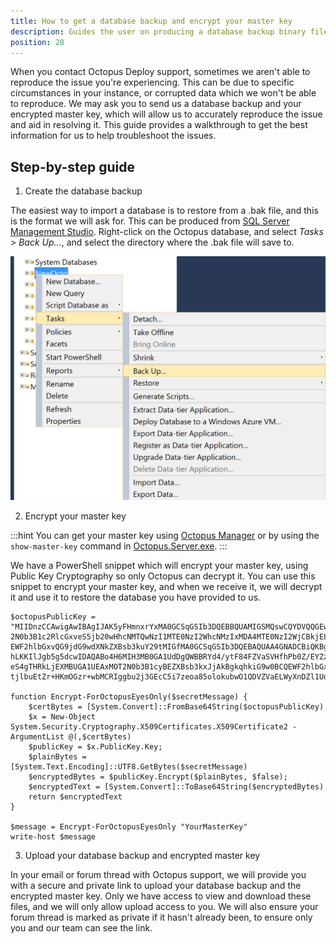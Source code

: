 ```yaml
---
title: How to get a database backup and encrypt your master key
description: Guides the user on producing a database backup binary file (.bak) and encrypt their master key to provide us with.
position: 28
---
```


When you contact Octopus Deploy support, sometimes we aren't able to reproduce the issue you're experiencing. This can be due to specific circumstances in your instance, or corrupted data which we won't be able to reproduce. We may ask you to send us a database backup and your encrypted master key, which will allow us to accurately reproduce the issue and aid in resolving it. This guide provides a walkthrough to get the best information for us to help troubleshoot the issues.

## Step-by-step guide

1. Create the database backup

The easiest way to import a database is to restore from a .bak file, and this is the format we will ask for. This can be produced from [SQL Server Management Studio](https://docs.microsoft.com/en-us/sql/relational-databases/backup-restore/create-a-full-database-backup-sql-server). Right-click on the Octopus database, and select *Tasks > Back Up...*, and select the directory where the .bak file will save to.

![Backup SQL database in SQL Server Management Studio](sql_server_management_studio_backup_db.png "width=500")

2. Encrypt your master key

:::hint
You can get your master key using [Octopus Manager](/docs/administration/security/data-encryption.md#Securityandencryption-YourMasterKey) or by using the `show-master-key` command in [Octopus.Server.exe](/docs/api-and-integration/octopus.server.exe-command-line/show-master-key.md).
:::

We have a PowerShell snippet which will encrypt your master key, using Public Key Cryptography so only Octopus can decrypt it. You can use this snippet to encrypt your master key, and when we receive it, we will decrypt it and use it to restore the database you have provided to us.

```
$octopusPublicKey = "MIIDnzCCAwigAwIBAgIJAK5yFHmnxrYxMA0GCSqGSIb3DQEBBQUAMIGSMQswCQYDVQQGEwJBVTEMMAoGA1UECBMDUUxEMREwDwYDVQQHEwhCcmlzYmFuZTEhMB8GA1UEChMYT2N0b3B1cyBEZXBsb3kgUHR5LiBMdGQuMRcwFQYDVQQDEw5PY3RvcHVzIERlcGxveTEmMCQGCSqGSIb3DQEJARYXaGVsbG9Ab
2N0b3B1c2RlcGxveS5jb20wHhcNMTQwNzI1MTE0NzI2WhcNMzIxMDA4MTE0NzI2WjCBkjELMAkGA1UEBhMCQVUxDDAKBgNVBAgTA1FMRDERMA8GA1UEBxMIQnJpc2JhbmUxITAfBgNVBAoTGE9jdG9wdXMgRGVwbG95IFB0eS4gTHRkLjEXMBUGA1UEAxMOT2N0b3B1cyBEZXBsb3kxJjAkBgkqhkiG9w0BCQ
EWF2hlbGxvQG9jdG9wdXNkZXBsb3kuY29tMIGfMA0GCSqGSIb3DQEBAQUAA4GNADCBiQKBgQDD532q7wcbDAE65sZn5kdWQEv+yFHTUn9wPXEfPztv1cc/xjLts6zuKcfcRVITyB+n02Rg/VAGpNdZeAIWTtptKLkcdttwf+xoySPF13jc7DSnYabGamRR/hqzn9QcLq87WHIQF8olecpokoTsdBfE6e3idR8
hLKKIlJgb5g5dcwIDAQABo4H6MIH3MB0GA1UdDgQWBBRYd4/ytF84FZVaSVHfhPb0Z/EYZzCBxwYDVR0jBIG/MIG8gBRYd4/ytF84FZVaSVHfhPb0Z/EYZ6GBmKSBlTCBkjELMAkGA1UEBhMCQVUxDDAKBgNVBAgTA1FMRDERMA8GA1UEBxMIQnJpc2JhbmUxITAfBgNVBAoTGE9jdG9wdXMgRGVwbG95IFB0
eS4gTHRkLjEXMBUGA1UEAxMOT2N0b3B1cyBEZXBsb3kxJjAkBgkqhkiG9w0BCQEWF2hlbGxvQG9jdG9wdXNkZXBsb3kuY29tggkArnIUeafGtjEwDAYDVR0TBAUwAwEB/zANBgkqhkiG9w0BAQUFAAOBgQAcEMAykQaazLd2ZewE7d+0PeIWv/YlZMIDeg5LF1/UtKMMCaaspN7rNA1lUPfjK/ofWh43s4R0J
tjlbuEtZr+HKmOGzr+wbMCRIggbu2j3GEcC5i7zeoa85olokubwO1QDVZVaELWyXnDZl1UoJ9VyGsV5pEAE571XS9oTUyUssQ=="

function Encrypt-ForOctopusEyesOnly($secretMessage) {
    $certBytes = [System.Convert]::FromBase64String($octopusPublicKey)
    $x = New-Object System.Security.Cryptography.X509Certificates.X509Certificate2 -ArgumentList @(,$certBytes)
    $publicKey = $x.PublicKey.Key;
    $plainBytes = [System.Text.Encoding]::UTF8.GetBytes($secretMessage)
    $encryptedBytes = $publicKey.Encrypt($plainBytes, $false);
    $encryptedText = [System.Convert]::ToBase64String($encryptedBytes)
    return $encryptedText
}

$message = Encrypt-ForOctopusEyesOnly "YourMasterKey"
write-host $message
```

3. Upload your database backup and encrypted master key

In your email or forum thread with Octopus support, we will provide you with a secure and private link to upload your database backup and the encrypted master key. Only we have access to view and download these files, and we will only allow upload access to you. We will also ensure your forum thread is marked as private if it hasn't already been, to ensure only you and our team can see the link.
